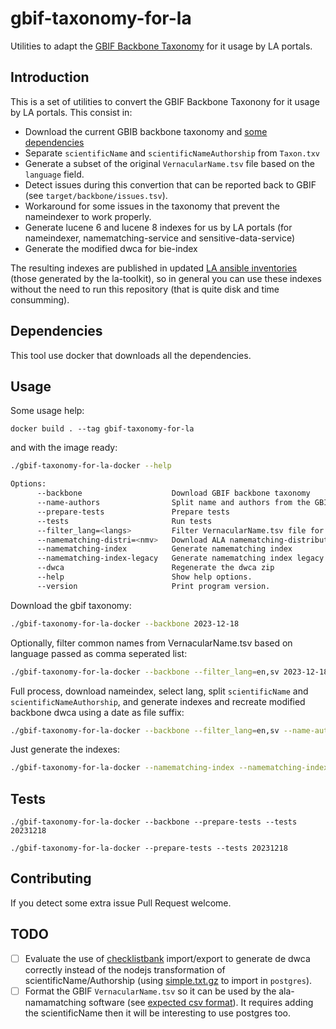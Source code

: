 # gbif-taxonomy-for-la

Utilities to adapt the [GBIF Backbone Taxonomy](https://www.gbif.org/dataset/d7dddbf4-2cf0-4f39-9b2a-bb099caae36c) for it usage by LA portals.

## Introduction

This is a set of utilities to convert the GBIF Backbone Taxonony for it usage by LA portals. This consist in:

- Download the current GBIB backbone taxonomy and [some dependencies](https://github.com/AtlasOfLivingAustralia/ala-name-matching) 
- Separate `scientificName` and `scientificNameAuthorship` from `Taxon.txv`
- Generate a subset of the original `VernacularName.tsv` file based on the `language` field.
- Detect issues during this convertion that can be reported back to GBIF (see `target/backbone/issues.tsv`).
- Workaround for some issues in the taxonomy that prevent the nameindexer to work properly.
- Generate lucene 6 and lucene 8 indexes for us by LA portals (for nameindexer, namematching-service and sensitive-data-service)
- Generate the modified dwca for bie-index

The resulting indexes are published in updated [LA ansible inventories](https://github.com/living-atlases/generator-living-atlas/blob/master/generators/app/templates/quick-start-inventory.ini#L61) (those generated by the la-toolkit), so in general you can use these indexes without the need to run this repository (that is quite disk and time consumming).

## Dependencies

This tool use docker that downloads all the dependencies.

## Usage

Some usage help:
```
docker build . --tag gbif-taxonomy-for-la 
```
 and with the image ready:

```bash
./gbif-taxonomy-for-la-docker --help

Options:
      --backbone                    Download GBIF backbone taxonomy
      --name-authors                Split name and authors from the GBIF backbone
      --prepare-tests               Prepare tests
      --tests                       Run tests
      --filter_lang=<langs>         Filter VernacularName.tsv file for given language [default: ].
      --namematching-distri=<nmv>   Download ALA namematching-distribution version [default: 4.3].
      --namematching-index          Generate namematching index
      --namematching-index-legacy   Generate namematching index legacy (pre namemaching-service)
      --dwca                        Regenerate the dwca zip
      --help                        Show help options.
      --version                     Print program version.
```

Download the gbif taxonomy:

```bash
./gbif-taxonomy-for-la-docker --backbone 2023-12-18
```
Optionally, filter common names from VernacularName.tsv based on language passed as comma seperated list:

```bash
./gbif-taxonomy-for-la-docker --backbone --filter_lang=en,sv 2023-12-18
```

Full process, download nameindex, select lang, split `scientificName` and `scientificNameAuthorship`, and generate indexes and recreate modified backbone dwca using a date as file suffix:

```bash
./gbif-taxonomy-for-la-docker --backbone --filter_lang=en,sv --name-authors --namematching-distri=4.3 --namematching-index --namematching-index-legacy --dwca 2024-02-09-sv 
```

Just generate the indexes:

```bash
./gbif-taxonomy-for-la-docker --namematching-index --namematching-index-legacy 2023-12-18
```

## Tests

```
./gbif-taxonomy-for-la-docker --backbone --prepare-tests --tests 20231218 

./gbif-taxonomy-for-la-docker --prepare-tests --tests 20231218 
```

## Contributing

If you detect some extra issue Pull Request welcome.

## TODO

- [ ] Evaluate the use of [checklistbank](https://github.com/gbif/checklistbank/) import/export to generate de dwca correctly instead of the nodejs transformation of scientificName/Authorship (using [simple.txt.gz](https://hosted-datasets.gbif.org/datasets/backbone/2021-11-26/) to import in `postgres`).
- [ ] Format the GBIF `VernacularName.tsv` so it can be used by the ala-namamatching software (see [expected csv format](https://github.com/AtlasOfLivingAustralia/ala-name-matching/blob/25644c8c99d2ac39f2ae1b60606cde6b1129cd8d/ala-name-matching-builder/src/main/java/au/org/ala/names/search/DwcaNameIndexer.java#L340)). It requires adding the scientificName then it will be interesting to use postgres too.
